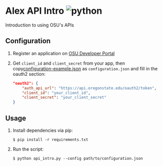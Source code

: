 # Alex API Intro ![python](https://img.shields.io/badge/python-3.7-blue.svg)

Introduction to using OSU's APIs

## Configuration

1. Register an application on [OSU Developer Portal](https://developer.oregonstate.edu/)
2. Get `client_id` and `client_secret` from your app, then copy[configuration-example.json](./configuration-example.json) as `configuration.json` and fill in the oauth2 section:

    ```json
    "oauth2": {
        "auth_api_url": "https://api.oregonstate.edu/oauth2/token",
        "client_id": "your_client_id",
        "client_secret": "your_client_secret"
    }
    ```

## Usage

1. Install dependencies via pip:

    ```shell
    $ pip install -r requirements.txt
    ```
2. Run the script:

    ```shell
    $ python api_intro.py --config path/to/configuration.json
    ```